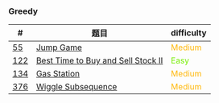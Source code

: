 ### Greedy

| #                     | 题目                                                 | difficulty                                 |
| --------------------- | ---------------------------------------------------- | ------------------------------------------ |
| [55](0055/README.md)  | [Jump Game](0055/README.md)                          | <span style='color:#FFB90F;'>Medium</span> |
| [122](0122/README.md) | [Best Time to Buy and Sell Stock II](0122/README.md) | <span style='color: #76EE00;'>Easy</span>  |
| [134](0134/README.md) | [Gas Station](0134/README.md)                        | <span style='color:#FFB90F;'>Medium</span> |
| [376](0376/README.md) | [Wiggle Subsequence](0376/README.md)                 | <span style='color:#FFB90F;'>Medium</span> |


